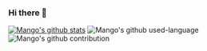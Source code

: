 ### Hi there 👋

<!--
**cc-lgtm/cc-lgtm** is a ✨ _special_ ✨ repository because its `README.md` (this file) appears on your GitHub profile.

Here are some ideas to get you started:

- 🔭 I’m currently working on ...
- 🌱 I’m currently learning ...
- 👯 I’m looking to collaborate on ...
- 🤔 I’m looking for help with ...
- 💬 Ask me about ...
- 📫 How to reach me: ...
- 😄 Pronouns: ...
- ⚡ Fun fact: ...
-->

[![Mango's github stats](https://github-readme-stats.vercel.app/api?username=cc-lgtm&show_icons=true)](https://github.com/mango-lzp/github-readme-stats)
![Mango's github used-language](https://github-readme-stats.vercel.app/api/top-langs/?username=cc-lgtm&layout=compact&hide=html)
![Mango's github contribution](https://github-readme-streak-stats.herokuapp.com/?user=programmer-zhang)
